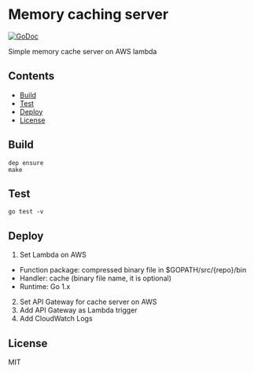 # Memory caching server

[![GoDoc](https://godoc.org/github.com/hexoul/aws-lambda-cache?status.svg)](https://godoc.org/github.com/hexoul/aws-lambda-cache)

Simple memory cache server on AWS lambda

## Contents
- [Build](#build)
- [Test](#test)
- [Deploy](#deploy)
- [License](#license)

## Build
```shell
dep ensure
make
```

## Test
```shell
go test -v
```

## Deploy
1. Set Lambda on AWS
  - Function package: compressed binary file in $GOPATH/src/{repo}/bin
  - Handler: cache (binary file name, it is optional)
  - Runtime: Go 1.x
2. Set API Gateway for cache server on AWS
3. Add API Gateway as Lambda trigger
4. Add CloudWatch Logs

## License
MIT
